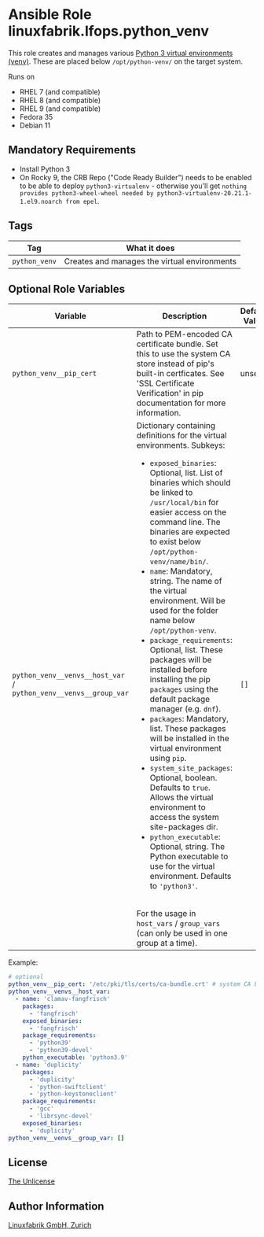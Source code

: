 # Ansible Role linuxfabrik.lfops.python_venv

This role creates and manages various [Python 3 virtual environments (venv)](https://docs.python.org/3/library/venv.html). These are placed below `/opt/python-venv/` on the target system.

Runs on

* RHEL 7 (and compatible)
* RHEL 8 (and compatible)
* RHEL 9 (and compatible)
* Fedora 35
* Debian 11


## Mandatory Requirements

* Install Python 3
* On Rocky 9, the CRB Repo ("Code Ready Builder") needs to be enabled to be able to deploy `python3-virtualenv` - otherwise you'll get `nothing provides python3-wheel-wheel needed by python3-virtualenv-20.21.1-1.el9.noarch from epel`.


## Tags

| Tag           | What it does                                 |
| ---           | ------------                                 |
| `python_venv` | Creates and manages the virtual environments |


## Optional Role Variables

| Variable | Description | Default Value |
| -------- | ----------- | ------------- |
| `python_venv__pip_cert` | Path to PEM-encoded CA certificate bundle. Set this to use the system CA store instead of pip's built-in certficates. See 'SSL Certificate Verification' in pip documentation for more information. | unset |
| `python_venv__venvs__host_var` / <br> `python_venv__venvs__group_var` | Dictionary containing definitions for the virtual environments. Subkeys: <ul><li>`exposed_binaries`: Optional, list. List of binaries which should be linked to `/usr/local/bin` for easier access on the command line. The binaries are expected to exist below `/opt/python-venv/name/bin/`.</li><li>`name`: Mandatory, string. The name of the virtual environment. Will be used for the folder name below `/opt/python-venv`.</li><li>`package_requirements`: Optional, list. These packages will be installed before installing the pip `packages` using the default package manager (e.g. `dnf`).</li><li>`packages`: Mandatory, list. These packages will be installed in the virtual environment using `pip`.</li><li>`system_site_packages`:  Optional, boolean. Defaults to `true`. Allows the virtual environment to access the system site-packages dir.</li><li>`python_executable`: Optional, string. The Python executable to use for the virtual environment. Defaults to `'python3'`.</li></ul><br>For the usage in `host_vars` / `group_vars` (can only be used in one group at a time). | `[]` |

Example:
```yaml
# optional
python_venv__pip_cert: '/etc/pki/tls/certs/ca-bundle.crt' # system CA bundle on RHEL 8
python_venv__venvs__host_var:
  - name: 'clamav-fangfrisch'
    packages:
      - 'fangfrisch'
    exposed_binaries:
      - 'fangfrisch'
    package_requirements:
      - 'python39'
      - 'python39-devel'
    python_executable: 'python3.9'
  - name: 'duplicity'
    packages:
      - 'duplicity'
      - 'python-swiftclient'
      - 'python-keystoneclient'
    package_requirements:
      - 'gcc'
      - 'librsync-devel'
    exposed_binaries:
      - 'duplicity'
python_venv__venvs__group_var: []
```


## License

[The Unlicense](https://unlicense.org/)


## Author Information

[Linuxfabrik GmbH, Zurich](https://www.linuxfabrik.ch)
